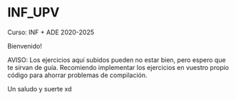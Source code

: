 # INF_UPV
Curso: INF + ADE 2020-2025

Bienvenido!

AVISO: Los ejercicios aquí subidos pueden no estar bien, pero espero que te sirvan de guía. Recomiendo implementar los ejercicios en vuestro propio código para ahorrar problemas de compilación.

Un saludo y suerte xd
